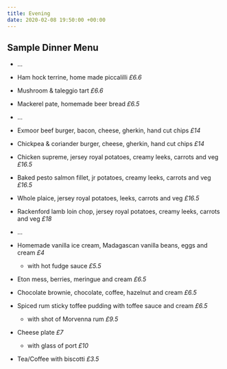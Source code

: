 ```yaml
---
title: Evening
date: 2020-02-08 19:50:00 +00:00
---
```


## Sample Dinner Menu

* ...

* Ham hock terrine, home made piccalilli *£6.6*

* Mushroom & taleggio tart *£6.6*

* Mackerel pate, homemade beer bread *£6.5*

* ...

* Exmoor beef burger, bacon, cheese, gherkin, hand cut chips *£14*

* Chickpea & coriander burger, cheese, gherkin, hand cut chips *£14*

* Chicken supreme, jersey royal potatoes, creamy leeks, carrots and veg *£16.5*

* Baked pesto salmon fillet, jr potatoes, creamy leeks, carrots and veg *£16.5*

* Whole plaice, jersey royal potatoes, leeks, carrots and veg *£16.5*

* Rackenford lamb loin chop, jersey royal potatoes, creamy leeks, carrots and veg *£18*

* ...

* Homemade vanilla ice cream, Madagascan vanilla beans, eggs and cream *£4*

  * with hot fudge sauce *£5.5*

* Eton mess, berries, meringue and cream *£6.5*

* Chocolate brownie, chocolate, coffee, hazelnut and cream *£6.5*

* Spiced rum sticky toffee pudding with toffee sauce and cream *£6.5*

  * with shot of Morvenna rum *£9.5*

* Cheese plate *£7*

  * with glass of port *£10*

* Tea/Coffee with biscotti *£3.5*
